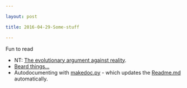 ```yaml
---

layout: post

title: 2016-04-29-Some-stuff

---
```



Fun to read

-   NT: [The evolutionary argument against
    reality](https://www.quantamagazine.org/20160421-the-evolutionary-argument-against-reality/).
-   [Beard things...](http://www.smbc-comics.com/comics/1461854994-20160428.png)
-   Autodocumenting with
    [makedoc.py](https://github.com/kelu124/echomods/blob/master/makedoc.py) -
    which updates the [Readme.md](/Readme.md) automatically.

